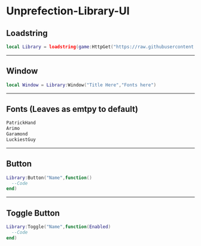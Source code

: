 # Unprefection-Library-UI

## Loadstring

```lua
local Library = loadstring(game:HttpGet("https://raw.githubusercontent.com/ThanaphatSuporn/Unprefection-Library-UI/refs/heads/main/Source"))()
```
---

## Window

```lua
local Window = Library:Window("Title Here","Fonts here")
```
---

## Fonts (Leaves as emtpy to default)

```txt
PatrickHand
Arimo
Garamond
LuckiestGuy
```
---

## Button

```lua
Library:Button("Name",function()
  --Code
end)
```
---

## Toggle Button

```lua
Library:Toggle("Name",function(Enabled)
  --Code
end)
```
